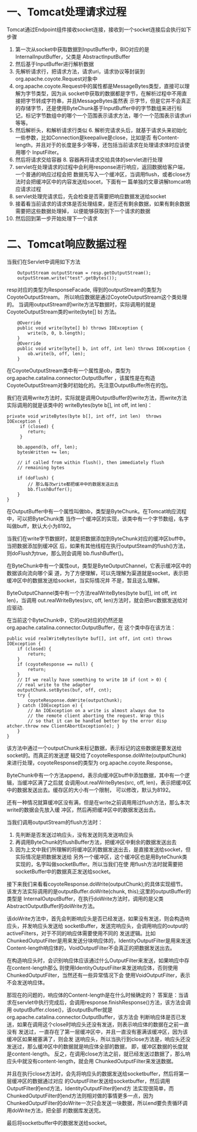 # 一、Tomcat处理请求过程
Tomcat通过Endpoint组件接收socket连接，接收到⼀个socket连接后会执⾏如下步骤
1. 第⼀次从socket中获取数据到InputBuffer中，BIO对应的是InternalInputBuffer，⽗类是 AbstractInputBuffer 
1. 然后基于InputBuffer进⾏解析数据 
1. 先解析请求⾏，把请求⽅法，请求uri，请求协议等封装到org.apache.coyote.Request对象中 
1. org.apache.coyote.Request中的属性都是MessageBytes类型，直接可以理解为字节类型，因为从 socket中获取的数据都是字节，在解析过程中不⽤直接把字节转成字符串，并且MessageBytes虽然表 示字节，但是它并不会真正的存储字节，还是使⽤ByteChunk基于InputBuffer中的字节数组来进⾏标 记，标记字节数组中的哪个⼀个范围表示请求⽅法，哪个⼀个范围表示请求uri等等。 
1. 然后解析头，和解析请求⾏类似 6. 解析完请求头后，就基于请求头来初始化⼀些参数，⽐如Connection是keepalive是close，⽐如是否 有Content-length，并且对于的⻓度是多少等等，还包括当前请求在处理请求体时应该使⽤哪个 InputFilter。 
1. 然后将请求交给容器 8. 容器再将请求交给具体的servlet进⾏处理 
1. servlet在处理请求的过程中会利⽤response进⾏响应，返回数据给客户端，⼀个普通的响应过程会把 数据先写⼊⼀个缓冲区，当调⽤flush，或者close⽅法时会把缓冲区中的内容发送给socet，下⾯有⼀ 篇单独的⽂章讲解tomcat响应请求过程 
1. servlet处理完请求后，先会检查是否需要把响应数据发送给socket 
1. 接着看当前请求的请求体是否处理结束，是否还有剩余数据，如果有剩余数据需要把这些数据处理掉， 以便能够获取到下⼀个请求的数据
1. 然后回到第⼀步开始处理下⼀个请求

# ⼆、Tomcat响应数据过程
当我们在Servlet中调⽤如下⽅法
```
    OutputStream outputStream = resp.getOutputStream(); 
    outputStream.write("test".getBytes());
```
resp对应的类型为ResponseFacade, 得到的outputStream的类型为CoyoteOutputStream。 所以响应数据是通过CoyoteOutputStream这个类处理的。 当调⽤outputStream的write⽅法写数据时，实际调⽤的就是CoyoteOutputStream类的write(byte[] b) ⽅法。

```
    @Override 
    public void write(byte[] b) throws IOException { 
        write(b, 0, b.length); 
    } 
    @Override 
    public void write(byte[] b, int off, int len) throws IOException { 
        ob.write(b, off, len); 
    }
```
在CoyoteOutputStream类中有⼀个属性是ob，类型为org.apache.catalina.connector.OutputBuffer ，该属性是在构造CoyoteOutputStream对象时初始化的。先注意OutputBuffer所在的包。

我们在调⽤write⽅法时，实际就是调⽤OutputBuffer的write⽅法，⽽write⽅法实际调⽤的就是该类中的 writeBytes(byte b[], int off, int len)：

```
private void writeBytes(byte b[], int off, int len)  throws IOException { 
     if (closed) { 
        return; 
     }

    bb.append(b, off, len); 
    bytesWritten += len; 

    // if called from within flush(), then immediately flush 
    // remaining bytes 

    if (doFlush) { 
        // 那么每次write都把缓冲中的数据发送出去 
        bb.flushBuffer(); 
    }
}
```
在OutputBuffer中有⼀个属性叫做bb，类型是ByteChunk。在Tomcat响应流程中，可以把ByteChunk类 当作⼀个缓冲区的实现，该类中有⼀个字节数组，名字叫做buff，默认⼤⼩为8192。

当我们在write字节数据时，就是把数据添加到ByteChunk对应的缓冲区buff中。当把数据添加到缓冲区 后，如果有其他线程在执⾏outputSteam的flush()⽅法，则doFlush为true，那么则会调⽤ bb.flushBuffer()。

在ByteChunk中有⼀个属性out，类型是ByteOutputChannel，它表示缓冲区中的数据该向流向哪个渠 道，为了⽅便理解，可以先理解为渠道就是socket，表示把缓冲区中的数据发送给socket，当实际情况并 不是，暂且这么理解。

ByteOutputChannel类中有⼀个⽅法realWriteBytes(byte buf[], int off, int len)，当调⽤ out.realWriteBytes(src, off, len)⽅法时，就会把src数据发送给对应驱动.

在当前这个ByteChunk中，它的out对应的仍然还是org.apache.catalina.connector.OutputBuffer，在 这个类中存在该⽅法：
```
public void realWriteBytes(byte buf[], int off, int cnt) throws IOException { 
    if (closed) { 
        return;
    } 
    if (coyoteResponse == null) {
        return; 
    } 
    // If we really have something to write 10 if (cnt > 0) { 
    // real write to the adapter 
    outputChunk.setBytes(buf, off, cnt);
    try { 
        coyoteResponse.doWrite(outputChunk); 
    } catch (IOException e) { 
        // An IOException on a write is almost always due to 
        // the remote client aborting the request. Wrap this
        // so that it can be handled better by the error disp atcher.throw new ClientAbortException(e); } 
    } 
}
```
该⽅法中通过⼀个outputChunk来标记数据，表示标记的这些数据是要发送给socket的。⽽真正的发送逻 辑交给了coyoteResponse.doWrite(outputChunk)来进⾏处理，coyoteResponse的类型为 org.apache.coyote.Response。

ByteChunk中有⼀个⽅法append，表示向缓冲区buff中添加数据，其中有⼀个逻辑，当缓冲区满了之后就 会调⽤out.realWriteBytes(src, off, len)，表示把缓冲区中的数据发送出去。缓存区的⼤⼩有⼀个限制， 可以修改，默认为8192。

还有⼀种情况就算缓冲区没有满，但是在write之前调⽤⽤过flush⽅法，那么本次write的数据会先放⼊缓 冲区，然后再把缓冲区中的数据发送出去。

当我们调⽤outputStream的flush⽅法时： 
1. 先判断是否发送过响应头，没有发送则先发送响应头 
1. 再调⽤ByteChunk的flushBuffer⽅法，把缓冲区中剩余的数据发送出去 
1. 因为上⽂中我们所理解的将缓冲区的数据发送出去，是直接发送给socket，但实际情况是把数据发送给 另外⼀个缓冲区，这个缓冲区也是⽤ByteChunk类实现的，名字叫做socketBuffer。所以当我们在使 ⽤flush⽅法时就需要把socketBuffer中的数据真正发送给socket。

接下来我们来看看coyoteResponse.doWrite(outputChunk);的具体实现细节。 该发⽅法实际调⽤的是outputBuffer.doWrite(chunk, this);这⾥的outputBuffer的类型是 InternalOutputBuffer，在执⾏doWrite⽅法时，调⽤的是⽗类AbstractOutputBuffer的doWrite⽅法。

该doWrite⽅法中，⾸先会判断响应头是否已经发送，如果没有发送，则会构造响应头，并发响应头发送给 socketBuffer，发送完响应头，会调⽤响应的output的activeFilters，对于不同的响应体需要使⽤不同的 发送逻辑。⽐如ChunkedOutputFilter是⽤来发送分块响应体的，IdentityOutputFilter是⽤来发送 Content-length响应体的，VoidOutputFilter不会真正的把数据发送出去。

在构造响应头时，会识别响应体应该通过什么OutputFilter来发送，如果响应中存在content-length那么 则使⽤IdentityOutputFilter来发送响应体，否则使⽤ChunkedOutputFilter，当然还有⼀些异常情况下会 使⽤VoidOutputFilter，表示不会发送响应体。

那现在的问题的，响应体的Content-length是在什么时候确定的？ 答案是：当请求在servlet中执⾏完成后，会调⽤response.finishResponse()⽅法，该⽅法会调⽤ outputBuffer.close()，该outputBuffer就是org.apache.catalina.connector.OutputBuffer，该⽅法会 判断响应体是否已发送，如果在调⽤这个close时响应头还没有发送，则表示响应体的数据在之前⼀直没有 发送过，⼀直存在了第⼀层缓冲区中，并且⼀直没有塞满该缓冲区，因为该缓冲区如果被塞满了，则会发 送响应头，所以当执⾏到close⽅法是，响应头还没发送过，那么缓冲区中的数据就是响应体全部的数据， 即，缓冲区数据的⻓度就是content-length。 反之，在调⽤close⽅法之前，就已经发送过数据了，那么响应头中就没有content-length，就会⽤ ChunkedOutputFilter来发送数据。

并且在执⾏close⽅法时，会先将响应头的数据发送给socketbuffer，然后将第⼀层缓冲区的数据通过对应 的OutputFilter发送给socketbuffer，然后调⽤OutputFilter的end⽅法，IdentityOutputFilter的end⽅ 法实现很简单，⽽ChunkedOutputFilter的end⽅法则相对做的事情更多⼀点，因为 ChunkedOutputFilter的doWrite⼀次只会发送⼀块数据，所以end要负责循环调⽤doWrite⽅法，把全部 的数据库发送完。

最后将socketbuffer中的数据发送给socket。